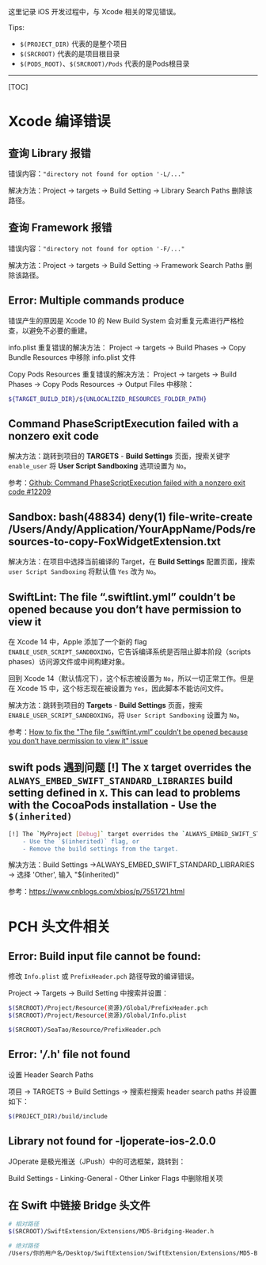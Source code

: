 这里记录 iOS 开发过程中，与 Xcode 相关的常见错误。

Tips: 
* `$(PROJECT_DIR)` 代表的是整个项目
* `$(SRCROOT)` 代表的是项目根目录
* `$(PODS_ROOT)`、`$(SRCROOT)/Pods` 代表的是Pods根目录

---

[TOC]

# Xcode 编译错误

## 查询 Library 报错

错误内容：`"directory not found for option '-L/..."`

解决方法：Project -> targets -> Build Setting -> Library Search Paths 删除该路径。

## 查询 Framework 报错

错误内容：`"directory not found for option '-F/..."`

解决方法：Project -> targets -> Build Setting -> Framework Search Paths 删除该路径。

## Error: Multiple commands produce

错误产生的原因是 Xcode 10 的 New Build System 会对重复元素进行严格检查，以避免不必要的重建。

info.plist 重复错误的解决方法：
Project -> targets -> Build Phases -> Copy Bundle Resources 中移除 info.plist 文件

Copy Pods Resources 重复错误的解决方法：
Project -> targets -> Build Phases -> Copy Pods Resources -> Output Files 中移除：
```bash
${TARGET_BUILD_DIR}/${UNLOCALIZED_RESOURCES_FOLDER_PATH}
```

## Command PhaseScriptExecution failed with a nonzero exit code

解决方法：跳转到项目的 **TARGETS** - **Build Settings** 页面，搜索关键字 `enable_user` 将 **User Script Sandboxing** 选项设置为 `No`。

参考：[Github: Command PhaseScriptExecution failed with a nonzero exit code #12209](https://github.com/CocoaPods/CocoaPods/issues/12209#issuecomment-1952635494)

## Sandbox: bash(48834) deny(1) file-write-create /Users/Andy/Application/YourAppName/Pods/resources-to-copy-FoxWidgetExtension.txt

解决方法：在项目中选择当前编译的 Target，在 **Build Settings** 配置页面，搜索 `user Script Sandboxing` 将默认值 `Yes` 改为 `No`。

## SwiftLint: The file “.swiftlint.yml” couldn’t be opened because you don’t have permission to view it

在 Xcode 14 中，Apple 添加了一个新的 flag `ENABLE_USER_SCRIPT_SANDBOXING`，它告诉编译系统是否阻止脚本阶段（scripts phases）访问源文件或中间构建对象。

回到 Xcode 14（默认情况下），这个标志被设置为 `No`，所以一切正常工作。但是在 Xcode 15 中，这个标志现在被设置为 `Yes`，因此脚本不能访问文件。

解决方法：跳转到项目的 **Targets** - **Build Settings** 页面，搜索 `ENABLE_USER_SCRIPT_SANDBOXING`，将 `User Script Sandboxing` 设置为 `No`。

参考：[How to fix the "The file “.swiftlint.yml” couldn’t be opened because you don’t have permission to view it" issue](https://thisdevbrain.com/swiftlint-permission-issue/)

## swift pods 遇到问题 [!] The `X` target overrides the `ALWAYS_EMBED_SWIFT_STANDARD_LIBRARIES` build setting defined in `X`. This can lead to problems with the CocoaPods installation - Use the `$(inherited)`

```bash
[!] The `MyProject [Debug]` target overrides the `ALWAYS_EMBED_SWIFT_STANDARD_LIBRARIES` build setting defined in `Pods/Target Support Files/Pods-MyProject/Pods-MyProject.debug.xcconfig'. This can lead to problems with the CocoaPods installation
    - Use the `$(inherited)` flag, or
    - Remove the build settings from the target.
```

解决方法：Build Settings ->ALWAYS_EMBED_SWIFT_STANDARD_LIBRARIES -> 选择 'Other', 输入 "$(inherited)"

参考：<https://www.cnblogs.com/xbios/p/7551721.html>


# PCH 头文件相关

## Error: Build input file cannot be found:

修改 `Info.plist` 或 `PrefixHeader.pch` 路径导致的编译错误。

Project -> Targets -> Build Setting 中搜索并设置：
```bash
$(SRCROOT)/Project/Resource(资源)/Global/PrefixHeader.pch
$(SRCROOT)/Project/Resource(资源)/Global/Info.plist

$(SRCROOT)/SeaTao/Resource/PrefixHeader.pch
```

## Error: '*/*.h' file not found

设置 Header Search Paths

项目 -> TARGETS -> Build Settings -> 搜索栏搜索 header search paths 并设置如下：

```bash
$(PROJECT_DIR)/build/include
```

## Library not found for -ljoperate-ios-2.0.0

JOperate 是极光推送（JPush）中的可选框架，跳转到：

Build Settings - Linking-General - Other Linker Flags 中删除相关项


## 在 Swift 中链接 Bridge 头文件

```bash
# 相对路径
$(SRCROOT)/SwiftExtension/Extensions/MD5-Bridging-Header.h

# 绝对路径
/Users/你的用户名/Desktop/SwiftExtension/SwiftExtension/Extensions/MD5-Bridging-Header.h
```
